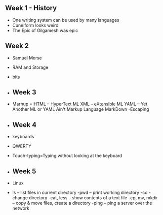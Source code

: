 ## Week 1 - History
- One writing system can be used by many languages
- Cuneiform looks weird
- The Epic of Gilgamesh was epic


## Week 2
- Samuel Morse
- RAM and Storage
- bits

- ## Week 3
- Marhup = HTML – HyperText ML
XML – eXtensible ML
YAML – Yet Another ML or YAML Ain't Markup Language
MarkDown
-Escaping

- ## Week 4
- keyboards
- QWERTY
- Touch-typing=Typing without looking at the keyboard

- ## Week 5
- Linux
- ls – list files in current directory
-pwd – print working directory
-cd - change directory
-cat, less – show contents of a text file
-cp, mv, mkdir – copy & move files, create a directory
-ping – ping a server over the network
